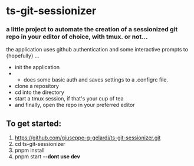 # ts-git-sessionizer

### a little project to automate the creation of a sessionized git repo in your editor of choice, with tmux. or not...

the application uses github authentication and some interactive prompts to {hopefully} ...
 - init the application 
 - - does some basic auth and saves settings to a .configrc file.
 - clone a repository
 - cd into the directory
 - start a tmux session, if that's your cup of tea
 - and finally, open the repo in your preferred editor
 


## To get started:
1. https://github.com/giuseppe-g-gelardi/ts-git-sessionizer.git
2. cd ts-git-sessionizer
3. pnpm install
4. pnpm start **--dont use dev**
